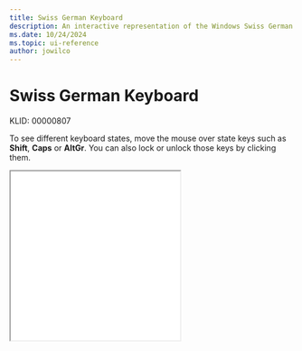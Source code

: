 ```yaml
---
title: Swiss German Keyboard
description: An interactive representation of the Windows Swiss German keyboard. To see different keyboard states, click or move the mouse over the state keys.
ms.date: 10/24/2024
ms.topic: ui-reference
author: jowilco
---
```


# Swiss German Keyboard

KLID: 00000807

To see different keyboard states, move the mouse over state keys such as **Shift**, **Caps** or **AltGr**. You can also lock or unlock those keys by clicking them.

<iframe src="kbdsg.html" height="300"></iframe>
